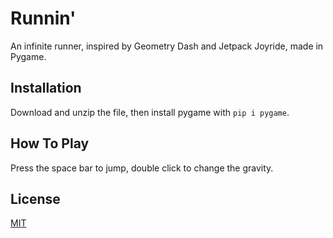# Runnin'

An infinite runner, inspired by Geometry Dash and Jetpack Joyride, made in Pygame.

## Installation

Download and unzip the file, then install pygame with `pip i pygame`.

## How To Play

Press the space bar to jump, double click to change the gravity.

## License

[MIT](https://choosealicense.com/licenses/mit/)
